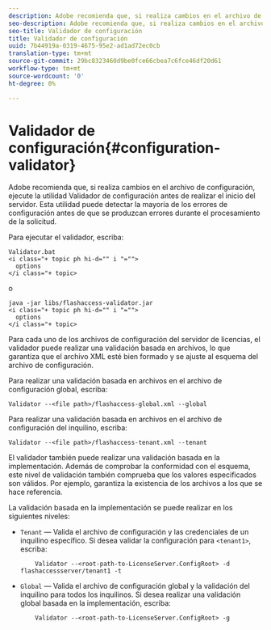 ```yaml
---
description: Adobe recomienda que, si realiza cambios en el archivo de configuración, ejecute la utilidad Validador de configuración antes de realizar el inicio del servidor. Esta utilidad puede detectar la mayoría de los errores de configuración antes de que se produzcan errores durante el procesamiento de la solicitud.
seo-description: Adobe recomienda que, si realiza cambios en el archivo de configuración, ejecute la utilidad Validador de configuración antes de realizar el inicio del servidor. Esta utilidad puede detectar la mayoría de los errores de configuración antes de que se produzcan errores durante el procesamiento de la solicitud.
seo-title: Validador de configuración
title: Validador de configuración
uuid: 7b44919a-0319-4675-95e2-ad1ad72ec0cb
translation-type: tm+mt
source-git-commit: 29bc8323460d9be0fce66cbea7c6fce46df20d61
workflow-type: tm+mt
source-wordcount: '0'
ht-degree: 0%

---
```



# Validador de configuración{#configuration-validator}

Adobe recomienda que, si realiza cambios en el archivo de configuración, ejecute la utilidad Validador de configuración antes de realizar el inicio del servidor. Esta utilidad puede detectar la mayoría de los errores de configuración antes de que se produzcan errores durante el procesamiento de la solicitud.

Para ejecutar el validador, escriba:

```
Validator.bat  
<i class="+ topic ph hi-d="" i "="">
  options  
</i class="+ topic>
```

o

```
java -jar libs/flashaccess-validator.jar  
<i class="+ topic ph hi-d="" i "="">
  options 
</i class="+ topic>
```

Para cada uno de los archivos de configuración del servidor de licencias, el validador puede realizar una validación basada en archivos, lo que garantiza que el archivo XML esté bien formado y se ajuste al esquema del archivo de configuración.

Para realizar una validación basada en archivos en el archivo de configuración global, escriba:

```
Validator --<file path>/flashaccess-global.xml --global
```

Para realizar una validación basada en archivos en el archivo de configuración del inquilino, escriba:

```
Validator --<file path>/flashaccess-tenant.xml --tenant
```

El validador también puede realizar una validación basada en la implementación. Además de comprobar la conformidad con el esquema, este nivel de validación también comprueba que los valores especificados son válidos. Por ejemplo, garantiza la existencia de los archivos a los que se hace referencia.

La validación basada en la implementación se puede realizar en los siguientes niveles:

* `Tenant` — Valida el archivo de configuración y las credenciales de un inquilino específico. Si desea validar la configuración para `<tenant1>`, escriba:

   ```
       Validator --<root-path-to-LicenseServer.ConfigRoot> -d flashaccessserver/tenant1 -t
   ```

* `Global` — Valida el archivo de configuración global y la validación del inquilino para todos los inquilinos. Si desea realizar una validación global basada en la implementación, escriba:

   ```
       Validator --<root-path-to-LicenseServer.ConfigRoot> -g
   ```

